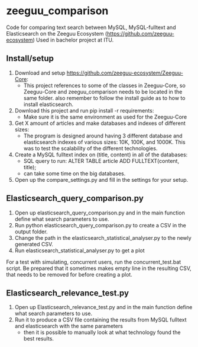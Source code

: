 # zeeguu_comparison
Code for comparing text search between MySQL, MySQL-fulltext and Elasticsearch on the Zeeguu Ecosystem (https://github.com/zeeguu-ecosystem)
Used in bachelor project at ITU.

## Install/setup
1. Download and setup https://github.com/zeeguu-ecosystem/Zeeguu-Core:
    + This project references to some of the classes in Zeeguu-Core, so Zeeguu-Core and zeeguu_comparison needs to be located in the same folder.
    also remember to follow the install guide as to how to install elasticsearch. 
2. Download this project and run pip install -r requirements: 
    + Make sure it is the same environment as used for the Zeeguu-Core
3. Get X amount of articles and make databases and indexes of different sizes:
    + The program is designed around having 3 different database and elasticsearch indexes of various sizes: 10K, 100K, and 1000K. 
    This was to test the scalability of the different technologies. 
4. Create a MySQL fulltext index on (title, content) in all of the databases: 
    + SQL query to run: ALTER TABLE article
    ADD FULLTEXT(content, title);
    + can take some time on the big databases.
5. Open up the compare_settings.py and fill in the settings for your setup.

## Elasticsearch_query_comparison.py
1. Open up elasticsearch_query_comparison.py and in the main function define what search parameters to use.
2. Run python elasticsearch_query_comparison.py to create a CSV in the output folder.
3. Change the path in the elasticsearch_statistical_analyser.py to the newly generated CSV.
4. Run elasticsearch_statistical_analyser.py to get a plot

For a test with simulating, concurrent users, run the concurrent_test.bat script. Be prepared that it 
sometimes makes empty line in the resulting CSV, that needs to be removed for before creating a plot. 

## Elasticsearch_relevance_test.py
1. Open up Elasticsearch_relevance_test.py and in the main function define what search parameters to use.
2. Run it to produce a CSV file containing the results from MySQL fulltext and elasticsearch with the same parameters
    + then it is possible to manually look at what technology found the best results.   





